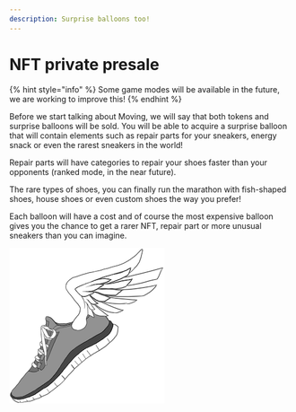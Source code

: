 ```yaml
---
description: Surprise balloons too!
---
```


# NFT private presale

{% hint style="info" %}
Some game modes will be available in the future, we are working to improve this!
{% endhint %}

Before we start talking about Moving, we will say that both tokens and surprise balloons will be sold. You will be able to acquire a surprise balloon that will contain elements such as repair parts for your sneakers, energy snack or even the rarest sneakers in the world!&#x20;

Repair parts will have categories to repair your shoes faster than your opponents (ranked mode, in the near future).&#x20;

The rare types of shoes, you can finally run the marathon with fish-shaped shoes, house shoes or even custom shoes the way you prefer!&#x20;

Each balloon will have a cost and of course the most expensive balloon gives you the chance to get a rarer NFT, repair part or more unusual sneakers than you can imagine.

![](../.gitbook/assets/z12.png)

